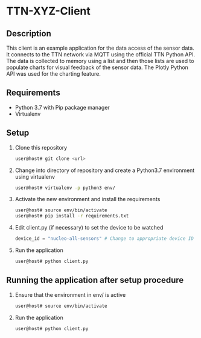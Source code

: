 # TTN-XYZ-Client

## Description
This client is an example application for the data access of the sensor data. It connects to the TTN network via MQTT using the official TTN Python API. The data is collected to memory using a list and then those lists are used to populate charts for visual feedback of the sensor data. The Plotly Python API was used for the charting feature.

## Requirements
- Python 3.7 with Pip package manager
- Virtualenv

## Setup
1. Clone this repository
    ```bash
    user@host# git clone <url>
    ```
2. Change into directory of repository and create a Python3.7 environment using virtualenv
    ```bash
    user@host# virtualenv -p python3 env/
    ```

3. Activate the new environment and install the requirements
    ```bash
    user@host# source env/bin/activate
    user@host# pip install -r requirements.txt
    ```

4. Edit client.py (if necessary) to set the device to be watched
    ```python
    device_id = "nucleo-all-sensors" # Change to appropriate device ID
    ```

5. Run the application
    ```bash
    user@host# python client.py
    ```

## Running the application after setup procedure

1. Ensure that the environment in env/ is active
    ```bash
    user@host# source env/bin/activate
    ```

2. Run the application
    ```bash
    user@host# python client.py
    ```